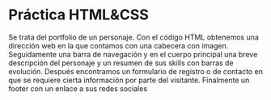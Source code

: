 # Práctica HTML&CSS
Se trata del portfolio de un personaje.
Con el código HTML obtenemos una dirección web en la que contamos con una cabecera con imagen.
Seguidamente una barra de navegación y en el cuerpo principal una breve descripción del personaje y un resumen de sus skills con barras de evolución.
Después encontramos un formulario de registro o de contacto en que se requiere cierta información por parte del visitante.
Finalmente un footer con un enlace a sus redes sociales
